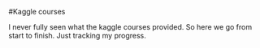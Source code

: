 #Kaggle courses

I never fully seen what the kaggle courses provided. So here we go from start to finish. Just tracking my progress.